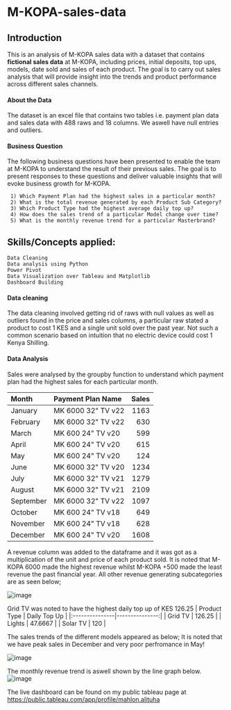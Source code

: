 # M-KOPA-sales-data

## **Introduction**

This is an analysis of M-KOPA sales data with a dataset that contains **fictional sales data** at M-KOPA, including prices, initial deposits, top ups, models, date sold and sales of each product. The goal is to carry out sales analysis that will provide insight into the trends and product performance across different sales channels.

#### About the Data

The dataset is an excel file that contains two tables i.e. payment plan data and sales data with 488 raws and 18 columns. We aswell have null entries and outliers. 

#### Business Question

The following business questions have been presented to enable the team at M-KOPA to understand the result of their previous sales. The goal is to present responses to these questions and deliver valuable insights that will evoke business growth for M-KOPA.

     1) Which Payment Plan had the highest sales in a particular month?
     2) What is the total revenue generated by each Product Sub Category?
     3) Which Product Type had the highest average daily top up?
     4) How does the sales trend of a particular Model change over time?
     5) What is the monthly revenue trend for a particular Masterbrand?

## Skills/Concepts applied:

    Data Cleaning
    Data analysis using Python
    Power Pivot
    Data Visualization over Tableau and Matplotlib
    Dashboard Building

#### Data cleaning 

The data cleaning involved getting rid of raws with null values as well as outliers found in the price and sales columns, a particular raw stated a product to cost 1 KES and a single unit sold over the past year. Not such a common scenario based on intuition that no electric device could cost 1 Kenya Shilling.

#### Data Analysis

Sales were analysed by the groupby function to understand which payment plan had the highest sales for each particular month.


| Month     | Payment Plan Name   |   Sales |
|:----------|:--------------------|--------:|
| January   | MK 6000 32" TV v22  |    1163 |
| February  | MK 6000 32" TV v22  |     630 |
| March     | MK 600 24" TV v20   |     599 |
| April     | MK 600 24" TV v20   |     615 |
| May       | MK 600 24" TV v20   |     124 |
| June      | MK 6000 32" TV v20  |    1234 |
| July      | MK 6000 32" TV v21  |    1279 |
| August    | MK 6000 32" TV v21  |    2109 |
| September | MK 6000 32" TV v22  |    1097 |
| October   | MK 600 24" TV v18   |     649 |
| November  | MK 600 24" TV v18   |     628 |
| December  | MK 600 24" TV v20   |    1608 |

A revenue column was added to the dataframe and it was got as a multiplication of the unit and price of each product sold. It is noted that M-KOPA 6000 made the highest revenue whilst M-KOPA +500 made the least revenue the past financial year. All other revenue generating subcategories are as seen below;

![image](https://github.com/MahlonAlituha/M-KOPA-sales-data/assets/113599890/78ff8eb0-8eaa-4a8a-bdff-e6296d965408)

Grid TV was noted to have the highest daily top up of KES 126.25
| Product Type   |   Daily Top Up |
|:---------------|---------------:|
| Grid TV        |       126.25   |
| Lights         |        47.6667 |
| Solar TV       |       120      |

The sales trends of the different models appeared as below; It is noted that we have peak sales in December and very poor perfromance in May!

![image](https://github.com/MahlonAlituha/M-KOPA-sales-data/assets/113599890/0fd5fb49-4b77-40dc-aa33-d73516b75c61)

The monthly revenue trend is aswell shown by the line graph below. 
![image](https://github.com/MahlonAlituha/M-KOPA-sales-data/assets/113599890/4b38cfa5-5c1a-49c6-8763-533414109fb1)

The live dashboard can be found on my public tableau page at https://public.tableau.com/app/profile/mahlon.alituha

